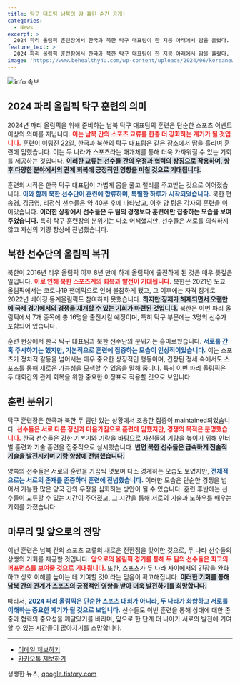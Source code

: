 ```yaml
---
title: 탁구 대표팀 남북의 땀 흘린 순간 공개!
categories:
  - News
excerpt: >
  2024 파리 올림픽 훈련장에서 한국과 북한 탁구 대표팀이 한 지붕 아래에서 땀을 흘렸다. 어색한 분위기 속에서도 선수들은 훈련에 집중하며 진정한 스포츠 정신을 보여줬다. 이 특별한 순간을 놓치지 마세요!
feature_text: >
  2024 파리 올림픽 훈련장에서 한국과 북한 탁구 대표팀이 한 지붕 아래에서 땀을 흘렸다. 어색한 분위기 속에서도 선수들은 훈련에 집중하며 진정한 스포츠 정신을 보여줬다. 이 특별한 순간을 놓치지 마세요!
image: 'https://www.behealthy4u.com/wp-content/uploads/2024/06/koreanews.jpg'
---
```


<p><img src="https://www.behealthy4u.com/wp-content/uploads/2024/06/koreanews.jpg" alt="info 속보" /></p>

<h2 data-ke-size="size26">2024 파리 올림픽 탁구 훈련의 의미</h2>

<p data-ke-size="size16">2024년 파리 올림픽을 위해 준비하는 남북 탁구 대표팀의 훈련은 단순한 스포츠 이벤트 이상의 의미를 지닙니다. <b><span style="color: #ee2323;">이는 남북 간의 스포츠 교류를 한층 더 강화하는 계기가 될 것입니다.</span></b> 훈련이 이뤄진 22일, 한국과 북한의 탁구 대표팀은 같은 장소에서 땀을 흘리며 훈련에 임했습니다. 이는 두 나라가 스포츠라는 매개체를 통해 더욱 가까워질 수 있는 기회를 제공하는 것입니다. <b><span style="background-color: #21538527;">이러한 교류는 선수들 간의 우정과 협력의 상징으로 작용하며, 향후 다양한 분야에서의 관계 회복에 긍정적인 영향을 미칠 것으로 기대됩니다.</span></b></p>

<p data-ke-size="size16">훈련의 시작은 한국 탁구 대표팀이 가볍게 몸을 풀고 랠리를 주고받는 것으로 이어졌습니다. <b><span style="color: #1a5490;">이와 함께 북한 선수단이 훈련에 합류하며, 특별한 하루가 시작되었습니다.</span></b> 북한 편송경, 김금영, 리정식 선수들은 약 40분 후에 나타났고, 이후 양 팀은 각자의 훈련을 이어갔습니다. <b>이러한 상황에서 선수들은 두 팀의 경쟁보다 훈련에만 집중하는 모습을 보여주었습니다.</b> 특히 탁구 훈련장의 분위기는 다소 어색했지만, 선수들은 서로를 의식하지 않고 자신의 기량 향상에 전념했습니다.</p>

<h2 data-ke-size="size26">북한 선수단의 올림픽 복귀</h2>

<p data-ke-size="size16">북한이 2016년 리우 올림픽 이후 8년 만에 하계 올림픽에 출전하게 된 것은 매우 뜻깊은 일입니다. <b><span style="color: #ee2323;">이로 인해 북한 스포츠계의 회복과 발전이 기대됩니다.</span></b> 북한은 2021년 도쿄 올림픽에서는 코로나19 팬데믹으로 인해 불참하게 됐고, 그 이후에는 자격 징계로 2022년 베이징 동계올림픽도 참여하지 못했습니다. <b><span style="background-color: #21538527;">하지만 징제가 해제되면서 오랜만에 국제 경기에서의 경쟁을 재개할 수 있는 기회가 마련된 것입니다.</span></b> 북한은 이번 파리 올림픽에서 7개 종목에 총 16명을 출전시킬 예정이며, 특히 탁구 부문에는 3명의 선수가 포함되어 있습니다.</p>

<p data-ke-size="size16">훈련 현장에서 한국 탁구 대표팀과 북한 선수단의 분위기는 흥미로웠습니다. <b><span style="color: #1a5490;">서로를 간혹 주시하기는 했지만, 기본적으로 훈련에 집중하는 모습이 인상적이었습니다.</span></b> 이는 스포츠가 정치적 갈등을 넘어서는 매우 중요한 상징적인 행동이며, 긴장된 정세 속에서도 스포츠를 통해 새로운 가능성을 모색할 수 있음을 말해 줍니다. 특히 이번 파리 올림픽은 두 대회간의 관계 회복을 위한 중요한 이정표로 작용할 것으로 보입니다.</p>

<h2 data-ke-size="size26">훈련 분위기</h2>

<p data-ke-size="size16">탁구 훈련장은 한국과 북한 두 팀만 있는 상황에서 조용한 집중이 maintained되었습니다. <b><span style="color: #ee2323;">선수들은 서로 다른 정신과 마음가짐으로 훈련에 임했지만, 경쟁의 목적은 분명했습니다.</span></b> 한국 선수들은 강한 기본기와 기량을 바탕으로 자신들의 기량을 높이기 위해 인터벌 훈련과 기술 훈련을 집중적으로 실시했습니다. <b><span style="background-color: #21538527;">반면 북한 선수들은 급속하게 전술적 기술을 발전시키며 기량 향상에 전념했습니다.</span></b></p>

<p data-ke-size="size16">양쪽의 선수들은 서로의 훈련을 가끔씩 엿보며 다소 경계하는 모습도 보였지만, <b><span style="color: #1a5490;">전체적으로는 서로의 존재를 존중하며 훈련에 전념했습니다.</span></b> 이러한 모습은 단순한 경쟁을 넘어서 가능한 많은 양국 간의 우정을 심화하는 방안이 될 수 있습니다. 훈련 후반에는 선수들이 교류할 수 있는 시간이 주어졌고, 그 시간을 통해 서로의 기술과 노하우를 배우는 기회를 가졌습니다.</p>

<h2 data-ke-size="size26">마무리 및 앞으로의 전망</h2>

<p data-ke-size="size16">이번 훈련은 남북 간의 스포츠 교류의 새로운 전환점을 맞이한 것으로, 두 나라 선수들의 상생의 기회를 제공할 것입니다. <b><span style="color: #ee2323;">앞으로의 올림픽 경기를 통해 두 팀의 선수들은 최고의 퍼포먼스를 보여줄 것으로 기대됩니다. </span></b> 또한, 스포츠가 두 나라 사이에서의 긴장을 완화하고 상호 이해를 높이는 데 기여할 것이라는 믿음이 확고해집니다. <b><span style="background-color: #21538527;">이러한 기회를 통해 남북 간의 관계가 스포츠의 긍정적인 영향을 받아 더욱 발전하기를 희망합니다.</span></b></p>

<p data-ke-size="size16">따라서, <b><span style="color: #1a5490;">2024 파리 올림픽은 단순한 스포츠 대회가 아니라, 두 나라가 화합하고 서로를 이해하는 중요한 계기가 될 것으로 보입니다.</span></b> 선수들도 이번 훈련을 통해 상대에 대한 존중과 협력의 중요성을 깨달았기를 바라며, 앞으로 한 단계 더 나아가 서로의 발전에 기여할 수 있는 시간들이 많아지기를 소망합니다.</p>

<hr style="height:1px;border:none;color:#333;background-color:#333;"/>

<ul>
<li><a href="https://url.kr/b71afn" target="_blank">이메일 제보하기</a></li>
<li><a href="https://url.kr/b71afn" target="_blank">카카오톡 제보하기</a></li>
</ul>
생생한 뉴스, <a href="https://qoogle.tistory.com" rel="dofollow">qoogle.tistory.com</a>


